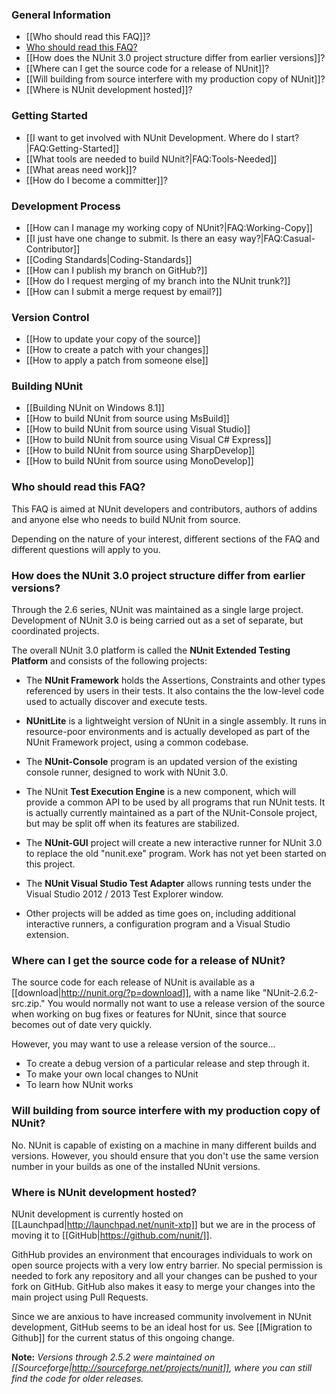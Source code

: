 ### General Information

  * [[Who should read this FAQ]]?
  * [Who should read this FAQ?](#Who-should-read-this-FAQ?)
  * [[How does the NUnit 3.0 project structure differ from earlier versions]]?
  * [[Where can I get the source code for a release of NUnit]]?
  * [[Will building from source interfere with my production copy of NUnit]]?
  * [[Where is NUnit development hosted]]?

### Getting Started

  * [[I want to get involved with NUnit Development. Where do I start?|FAQ:Getting-Started]]
  * [[What tools are needed to build NUnit?|FAQ:Tools-Needed]]
  * [[What areas need work]]?
  * [[How do I become a committer]]?

### Development Process

  * [[How can I manage my working copy of NUnit?|FAQ:Working-Copy]]
  * [[I just have one change to submit. Is there an easy way?|FAQ:Casual-Contributor]]
  * [[Coding Standards|Coding-Standards]]
  * [[How can I publish my branch on GitHub?]]
  * [[How do I request merging of my branch into the NUnit trunk?]]
  * [[How can I submit a merge request by email?]]

### Version Control

  * [[How to update your copy of the source]]
  * [[How to create a patch with your changes]]
  * [[How to apply a patch from someone else]]

### Building NUnit

  * [[Building NUnit on Windows 8.1]]
  * [[How to build NUnit from source using MsBuild]]
  * [[How to build NUnit from source using Visual Studio]]
  * [[How to build NUnit from source using Visual C# Express]]
  * [[How to build NUnit from source using SharpDevelop]]
  * [[How to build NUnit from source using MonoDevelop]]

### Who should read this FAQ?

This FAQ is aimed at NUnit developers and contributors, authors of addins and anyone else who needs to build NUnit from source.

Depending on the nature of your interest, different sections of the FAQ and different questions will apply to you.

### How does the NUnit 3.0 project structure differ from earlier versions?

Through the 2.6 series, NUnit was maintained as a single large project.
Development of NUnit 3.0 is being carried out as a set of separate, but
coordinated projects.

The overall NUnit 3.0 platform is called the **NUnit Extended Testing Platform**
and consists of the following projects:

* The **NUnit Framework** holds the Assertions, Constraints
and other types referenced by users in their tests. It also contains the
the low-level code used to actually discover and execute tests.

* **NUnitLite** is a lightweight version of NUnit in a single assembly.
It runs in resource-poor environments and is actually developed as part
of the NUnit Framework project, using a common codebase.

* The **NUnit-Console** program is an updated version of the existing console
runner, designed to work with NUnit 3.0.

* The NUnit **Test Execution Engine** is a new component, which will provide a 
common API to be used by all programs that run NUnit tests. It is actually
currently maintained as a part of the NUnit-Console project, but may be 
split off when its features are stabilized.

* The **NUnit-GUI** project will create a new interactive runner for NUnit 3.0
to replace the old "nunit.exe" program. Work has not yet been started on this project.

* The **NUnit Visual Studio Test Adapter** allows running tests under the Visual
Studio 2012 / 2013 Test Explorer window.

* Other projects will be added as time goes on, including additional interactive
runners, a configuration program and a Visual Studio extension.

### Where can I get the source code for a release of NUnit?

The source code for each release of NUnit is available as a [[download|http://nunit.org/?p=download]], with a name like "NUnit-2.6.2-src.zip." You would normally not want to use a release version of the source when working on bug fixes or features for NUnit, since that source becomes out of date very quickly.
		 
However, you may want to use a release version of the source...

  * To create a debug version of a particular release and step through it.
  * To make your own local changes to NUnit
  * To learn how NUnit works

### Will building from source interfere with my production copy of NUnit?

No. NUnit is capable of existing on a machine in many different builds and versions. However,
you should ensure that you don't use the same version number in your builds as one of the
installed NUnit versions.

### Where is NUnit development hosted?

NUnit development is currently hosted on [[Launchpad|http://launchpad.net/nunit-xtp]] but
we are in the process of moving it to [[GitHub|https://github.com/nunit/]].

GithHub provides an environment that encourages individuals to work on
open source projects with a very low entry barrier. No special permission
is needed to fork any repository and all your changes can be pushed to your fork on GitHub.
GitHub also makes it easy to merge your changes into the main project using Pull Requests.

Since we are anxious to have increased community involvement in NUnit
development, GitHub seems to be an ideal host for us.  See
[[Migration to Github]] for the current status of this ongoing change.

**Note:** *Versions through 2.5.2 were maintained on [[Sourceforge|http://sourceforge.net/projects/nunit]],
where you can still find the code for older releases.*
